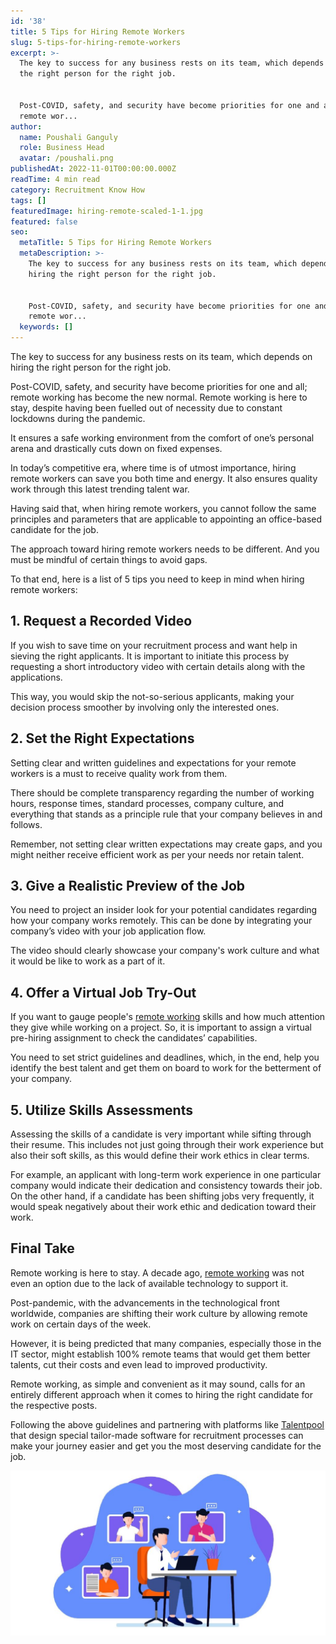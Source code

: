 ```yaml
---
id: '38'
title: 5 Tips for Hiring Remote Workers
slug: 5-tips-for-hiring-remote-workers
excerpt: >-
  The key to success for any business rests on its team, which depends on hiring
  the right person for the right job.


  Post-COVID, safety, and security have become priorities for one and all;
  remote wor...
author:
  name: Poushali Ganguly
  role: Business Head
  avatar: /poushali.png
publishedAt: 2022-11-01T00:00:00.000Z
readTime: 4 min read
category: Recruitment Know How
tags: []
featuredImage: hiring-remote-scaled-1-1.jpg
featured: false
seo:
  metaTitle: 5 Tips for Hiring Remote Workers
  metaDescription: >-
    The key to success for any business rests on its team, which depends on
    hiring the right person for the right job.


    Post-COVID, safety, and security have become priorities for one and all;
    remote wor...
  keywords: []
---
```


The key to success for any business rests on its team, which depends on hiring the right person for the right job.

Post-COVID, safety, and security have become priorities for one and all; remote working has become the new normal. Remote working is here to stay, despite having been fuelled out of necessity due to constant lockdowns during the pandemic.

<!--more-->

It ensures a safe working environment from the comfort of one’s personal arena and drastically cuts down on fixed expenses.

In today’s competitive era, where time is of utmost importance, hiring remote workers can save you both time and energy. It also ensures quality work through this latest trending talent war. 

Having said that, when hiring remote workers, you cannot follow the same principles and parameters that are applicable to appointing an office-based candidate for the job.

The approach toward hiring remote workers needs to be different. And you must be mindful of certain things to avoid gaps. 

To that end, here is a list of 5 tips you need to keep in mind when hiring remote workers:

## **1\. Request a Recorded Video**

If you wish to save time on your recruitment process and want help in sieving the right applicants. It is important to initiate this process by requesting a short introductory video with certain details along with the applications.

This way, you would skip the not-so-serious applicants, making your decision process smoother by involving only the interested ones. 

## **2\. Set the Right Expectations**

Setting clear and written guidelines and expectations for your remote workers is a must to receive quality work from them.

There should be complete transparency regarding the number of working hours, response times, standard processes, company culture, and everything that stands as a principle rule that your company believes in and follows.

Remember, not setting clear written expectations may create gaps, and you might neither receive efficient work as per your needs nor retain talent. 

## **3\. Give a Realistic Preview of the Job**

You need to project an insider look for your potential candidates regarding how your company works remotely. This can be done by integrating your company’s video with your job application flow.

The video should clearly showcase your company's work culture and what it would be like to work as a part of it. 

## **4\. Offer a Virtual Job Try-Out**

If you want to gauge people's [remote working](https://www.thetalentpool.ai/blogs/5-remote-working-mistakes-should-avoid/) skills and how much attention they give while working on a project. So, it is important to assign a virtual pre-hiring assignment to check the candidates’ capabilities.

You need to set strict guidelines and deadlines, which, in the end, help you identify the best talent and get them on board to work for the betterment of your company. 

## **5\. Utilize Skills Assessments**

Assessing the skills of a candidate is very important while sifting through their resume. This includes not just going through their work experience but also their soft skills, as this would define their work ethics in clear terms.

For example, an applicant with long-term work experience in one particular company would indicate their dedication and consistency towards their job. On the other hand, if a candidate has been shifting jobs very frequently, it would speak negatively about their work ethic and dedication toward their work. 

## **Final Take**

Remote working is here to stay. A decade ago, [remote working](https://www.thetalentpool.ai/blogs/remote-working-collaboration-tools/) was not even an option due to the lack of available technology to support it.

Post-pandemic, with the advancements in the technological front worldwide, companies are shifting their work culture by allowing remote work on certain days of the week.

However, it is being predicted that many companies, especially those in the IT sector, might establish 100% remote teams that would get them better talents, cut their costs and even lead to improved productivity. 

Remote working, as simple and convenient as it may sound, calls for an entirely different approach when it comes to hiring the right candidate for the respective posts.

Following the above guidelines and partnering with platforms like [Talentpool](https://www.thetalentpool.ai/) that design special tailor-made software for recruitment processes can make your journey easier and get you the most deserving candidate for the job. 

![hiring-remote](images/hiring-remote-scaled-1-1-1024x536.jpg)
